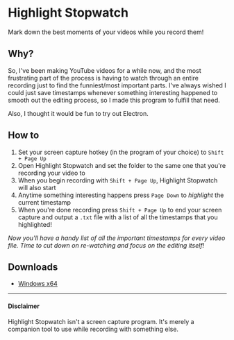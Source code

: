 # Highlight Stopwatch
Mark down the best moments of your videos while you record them!

## Why?
So, I've been making YouTube videos for a while now, and the most frustrating part of the process is having to watch through an entire recording just to find the funniest/most important parts. I've always wished I could just save timestamps whenever something interesting happened to smooth out the editing process, so I made this program to fulfill that need.

Also, I thought it would be fun to try out Electron.

## How to
1. Set your screen capture hotkey (in the program of your choice) to `Shift + Page Up`
2. Open Highlight Stopwatch and set the folder to the same one that you're recording your video to
3. When you begin recording with `Shift + Page Up`, Highlight Stopwatch will also start
4. Anytime something interesting happens press `Page Down` to *highlight* the current timestamp
5. When you're done recording press `Shift + Page Up` to end your screen capture and output a `.txt` file with a list of all the timestamps that you highlighted!

*Now you'll have a handy list of all the important timestamps for every video file. Time to cut down on re-watching and focus on the editing itself!*

## Downloads
* [Windows x64](https://github.com/DarylPinto/highlight-stopwatch/releases/download/v1.0.0/Highlight-Stopwatch-win32-x64.zip)

___

#### Disclaimer
Highlight Stopwatch isn't a screen capture program. It's merely a companion tool to use while recording with something else.